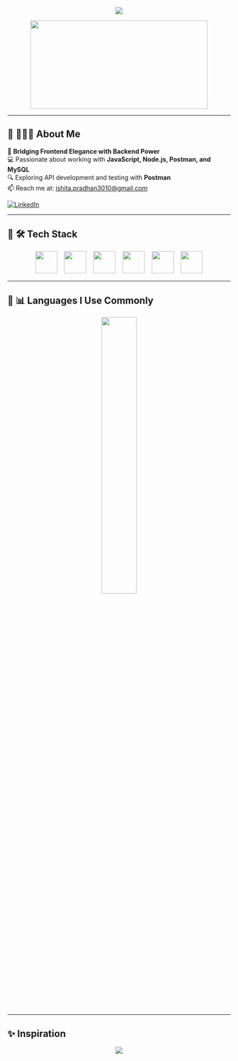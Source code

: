<p align="center">
  <img src="https://capsule-render.vercel.app/api?text=Hey%20Everyone!&animation=fadeIn&type=waving&color=FF1493&height=100"/>
</p>

<p align="center">
  <img src="https://media.giphy.com/media/gUvLYSSMguiSk/giphy.gif" width="400" height="200"/>
</p>

---

## 🌸 👩🏻‍💻 About Me

🚀 **Bridging Frontend Elegance with Backend Power**  
💻 Passionate about working with **JavaScript, Node.js, Postman, and MySQL**  
🔍 Exploring API development and testing with **Postman**  
📫 Reach me at: [ishita.pradhan3010@gmail.com](mailto:ishita.pradhan3010@gmail.com)

[![LinkedIn](https://img.shields.io/badge/LinkedIn-FF69B4?style=for-the-badge&logo=linkedin&logoColor=white)](https://www.linkedin.com/in/ishita-pradhan-067339247/)

---

## 🎀 🛠 Tech Stack

<p align="center">
  <img src="https://cdn.jsdelivr.net/gh/devicons/devicon/icons/html5/html5-original.svg" width="50" height="50" />
  &nbsp;&nbsp;
  <img src="https://cdn.jsdelivr.net/gh/devicons/devicon/icons/css3/css3-original.svg" width="50" height="50" />
  &nbsp;&nbsp;
  <img src="https://cdn.jsdelivr.net/gh/devicons/devicon/icons/javascript/javascript-original.svg" width="50" height="50" />
  &nbsp;&nbsp;
  <img src="https://cdn.jsdelivr.net/gh/devicons/devicon/icons/nodejs/nodejs-original.svg" width="50" height="50" />
  &nbsp;&nbsp;
  <img src="https://cdn.jsdelivr.net/gh/devicons/devicon/icons/mysql/mysql-original.svg" width="50" height="50" />
  &nbsp;&nbsp;
  <img src="https://cdn.jsdelivr.net/gh/devicons/devicon/icons/postman/postman-original.svg" width="50" height="50" />
</p>

---

## 🎨 📊 Languages I Use Commonly

<p align="center">
  <img src="https://github-readme-stats.vercel.app/api/top-langs/?username=ishitapradhan19&layout=compact&theme=ayu-mirage" width="40%" />
</p>

---

## ✨ Inspiration

<p align="center">
  <img src="https://quotes-github-readme.vercel.app/api?type=horizontal&theme=radical&category=computerscience" />
</p>
